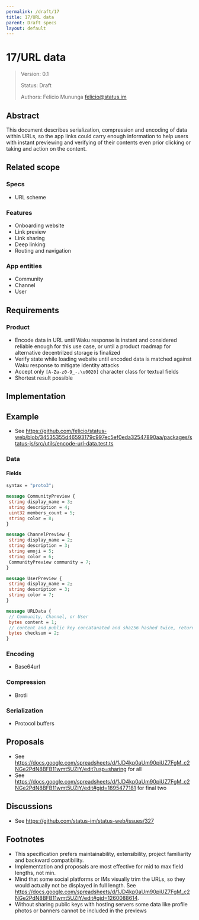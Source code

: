 ```yaml
---
permalink: /draft/17
title: 17/URL data
parent: Draft specs
layout: default
---
```


# 17/URL data

> Version: 0.1
>
> Status: Draft
>
> Authors: Felicio Mununga <felicio@status.im>

## Abstract

This document describes serialization, compression and encoding of data within URLs, so the app links could carry enough information to help users with instant previewing and verifying of their contents even prior clicking or taking and action on the content.

## Related scope

### Specs

- URL scheme

### Features

- Onboarding website
- Link preview
- Link sharing
- Deep linking
- Routing and navigation

### App entities

- Community
- Channel
- User

## Requirements

### Product

- Encode data in URL until Waku response is instant and considered reliable enough for this use case, or until a product roadmap for alternative decentrilzed storage is finalized
- Verify state while loading website until encoded data is matched against Waku response to mitigate identity attacks
- Accept only `[A-Za-z0-9_-.\u0020]` character class for textual fields
- Shortest result possible

## Implementation

## Example

- See <https://github.com/felicio/status-web/blob/34535355d46593179c997ec5ef0eda32547890aa/packages/status-js/src/utils/encode-url-data.test.ts>

### Data

#### Fields

```protobuf
syntax = "proto3";

message CommunityPreview {
 string display_name = 3;
 string description = 4;
 uint32 members_count = 5;
 string color = 8;
}

message ChannelPreview {
 string display_name = 2;
 string description = 3;
 string emoji = 5;
 string color = 6;
 CommunityPreview community = 7;
}

message UserPreview {
 string display_name = 2;
 string description = 3;
 string color = 7;
}

message URLData {
 // Community, Channel, or User
 bytes content = 1;
 // content and public key concatanated and sha256 hashed twice, returning first 4 bytes
 bytes checksum = 2;
}

```

### Encoding

- Base64url

### Compression

- Brotli

### Serialization

- Protocol buffers

## Proposals

- See <https://docs.google.com/spreadsheets/d/1JD4kp0aUm90piUZ7FgM_c2NGe2PdN8BFB11wmt5UZIY/edit?usp=sharing> for all
- See <https://docs.google.com/spreadsheets/d/1JD4kp0aUm90piUZ7FgM_c2NGe2PdN8BFB11wmt5UZIY/edit#gid=1895477181> for final two

## Discussions

- See <https://github.com/status-im/status-web/issues/327>

## Footnotes

- This specification prefers maintainability, extensibility, project familiarity and backward compatibility.
- Implementation and proposals are most effective for mid to max field lengths, not min.
- Mind that some social platforms or IMs visually trim the URLs, so they would actually not be displayed in full length. See <https://docs.google.com/spreadsheets/d/1JD4kp0aUm90piUZ7FgM_c2NGe2PdN8BFB11wmt5UZIY/edit#gid=1260088614>.
- Without sharing public keys with hosting servers some data like profile photos or banners cannot be included in the previews
